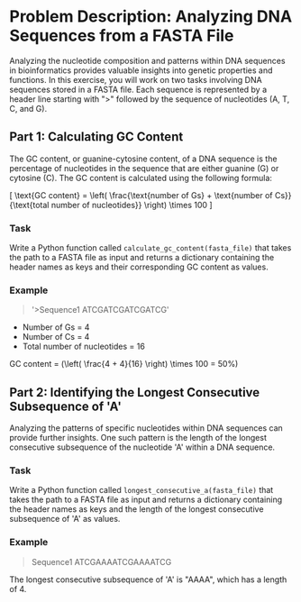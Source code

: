 # Problem Description: Analyzing DNA Sequences from a FASTA File

Analyzing the nucleotide composition and patterns within DNA sequences in bioinformatics provides valuable insights into genetic properties and functions. In this exercise, you will work on two tasks involving DNA sequences stored in a FASTA file. Each sequence is represented by a header line starting with ">" followed by the sequence of nucleotides (A, T, C, and G).

## Part 1: Calculating GC Content

The GC content, or guanine-cytosine content, of a DNA sequence is the percentage of nucleotides in the sequence that are either guanine (G) or cytosine (C). The GC content is calculated using the following formula:

\[ \text{GC content} = \left( \frac{\text{number of Gs} + \text{number of Cs}}{\text{total number of nucleotides}} \right) \times 100 \]

### Task
Write a Python function called `calculate_gc_content(fasta_file)` that takes the path to a FASTA file as input and returns a dictionary containing the header names as keys and their corresponding GC content as values.

### Example
>'>Sequence1
ATCGATCGATCGATCG'

- Number of Gs = 4
- Number of Cs = 4
- Total number of nucleotides = 16

GC content = \(\left( \frac{4 + 4}{16} \right) \times 100 = 50\%\)

## Part 2: Identifying the Longest Consecutive Subsequence of 'A'

Analyzing the patterns of specific nucleotides within DNA sequences can provide further insights. One such pattern is the length of the longest consecutive subsequence of the nucleotide 'A' within a DNA sequence.

### Task
Write a Python function called `longest_consecutive_a(fasta_file)` that takes the path to a FASTA file as input and returns a dictionary containing the header names as keys and the length of the longest consecutive subsequence of 'A' as values.

### Example
>Sequence1
ATCGAAAATCGAAAATCG


The longest consecutive subsequence of 'A' is "AAAA", which has a length of 4.
